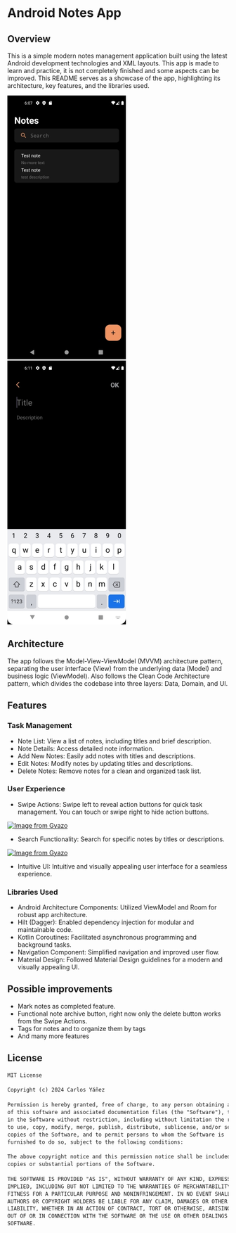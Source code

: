 # Android Notes App
## Overview
This is a simple modern notes management application built using the latest Android development technologies and XML layouts.
This app is made to learn and practice, it is not completely finished and some aspects can be improved.
This README serves as a showcase of the app, highlighting its architecture, key features, and the libraries used.

![App Screenshot](images/overview_1.jpg) ![App Screenshot](images/overview_2.jpg)

## Architecture
The app follows the Model-View-ViewModel (MVVM) architecture pattern, separating the user interface (View) from the underlying data (Model) and business logic (ViewModel). Also follows the Clean Code Architecture pattern, which divides the codebase into three layers: Data, Domain, and UI. 

## Features

### Task Management

- Note List: View a list of notes, including titles and brief description.
- Note Details: Access detailed note information.
- Add New Notes: Easily add notes with titles and descriptions.
- Edit Notes: Modify notes by updating titles and descriptions.
- Delete Notes: Remove notes for a clean and organized task list.

### User Experience

- Swipe Actions: Swipe left to reveal action buttons for quick task management. You can touch or swipe right to hide action buttons.
  
[![Image from Gyazo](https://i.gyazo.com/1b802eab57ea4860aa01363dc2bc1a2c.gif)](https://gyazo.com/1b802eab57ea4860aa01363dc2bc1a2c)  

- Search Functionality: Search for specific notes by titles or descriptions.

[![Image from Gyazo](https://i.gyazo.com/80f95d91313b8e287dfc570d99317b08.gif)](https://gyazo.com/80f95d91313b8e287dfc570d99317b08)
  
- Intuitive UI: Intuitive and visually appealing user interface for a seamless experience.

### Libraries Used
- Android Architecture Components: Utilized ViewModel and Room for robust app architecture.
- Hilt (Dagger): Enabled dependency injection for modular and maintainable code.
- Kotlin Coroutines: Facilitated asynchronous programming and background tasks.
- Navigation Component: Simplified navigation and improved user flow.
- Material Design: Followed Material Design guidelines for a modern and visually appealing UI.

## Possible improvements
- Mark notes as completed feature.
- Functional note archive button, right now only the delete button works from the Swipe Actions.
- Tags for notes and to organize them by tags
- And many more features

## License
```xml
MIT License

Copyright (c) 2024 Carlos Yáñez

Permission is hereby granted, free of charge, to any person obtaining a copy
of this software and associated documentation files (the "Software"), to deal
in the Software without restriction, including without limitation the rights
to use, copy, modify, merge, publish, distribute, sublicense, and/or sell
copies of the Software, and to permit persons to whom the Software is
furnished to do so, subject to the following conditions:

The above copyright notice and this permission notice shall be included in all
copies or substantial portions of the Software.

THE SOFTWARE IS PROVIDED "AS IS", WITHOUT WARRANTY OF ANY KIND, EXPRESS OR
IMPLIED, INCLUDING BUT NOT LIMITED TO THE WARRANTIES OF MERCHANTABILITY,
FITNESS FOR A PARTICULAR PURPOSE AND NONINFRINGEMENT. IN NO EVENT SHALL THE
AUTHORS OR COPYRIGHT HOLDERS BE LIABLE FOR ANY CLAIM, DAMAGES OR OTHER
LIABILITY, WHETHER IN AN ACTION OF CONTRACT, TORT OR OTHERWISE, ARISING FROM,
OUT OF OR IN CONNECTION WITH THE SOFTWARE OR THE USE OR OTHER DEALINGS IN THE
SOFTWARE.
```

